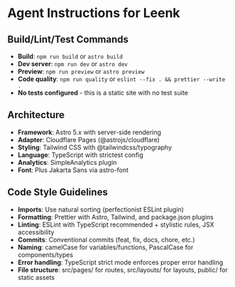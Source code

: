 # Agent Instructions for Leenk

## Build/Lint/Test Commands
- **Build**: `npm run build` or `astro build`
- **Dev server**: `npm run dev` or `astro dev`
- **Preview**: `npm run preview` or `astro preview`
- **Code quality**: `npm run quality` or `eslint --fix . && prettier --write .`
- **No tests configured** - this is a static site with no test suite

## Architecture
- **Framework**: Astro 5.x with server-side rendering
- **Adapter**: Cloudflare Pages (@astrojs/cloudflare)
- **Styling**: Tailwind CSS with @tailwindcss/typography
- **Language**: TypeScript with strictest config
- **Analytics**: SimpleAnalytics plugin
- **Font**: Plus Jakarta Sans via astro-font

## Code Style Guidelines
- **Imports**: Use natural sorting (perfectionist ESLint plugin)
- **Formatting**: Prettier with Astro, Tailwind, and package.json plugins
- **Linting**: ESLint with TypeScript recommended + stylistic rules, JSX accessibility
- **Commits**: Conventional commits (feat, fix, docs, chore, etc.)
- **Naming**: camelCase for variables/functions, PascalCase for components/types
- **Error handling**: TypeScript strict mode enforces proper error handling
- **File structure**: src/pages/ for routes, src/layouts/ for layouts, public/ for static assets
